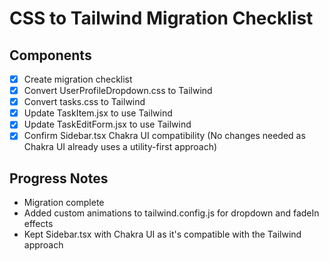 # CSS to Tailwind Migration Checklist

## Components
- [x] Create migration checklist
- [x] Convert UserProfileDropdown.css to Tailwind
- [x] Convert tasks.css to Tailwind
- [x] Update TaskItem.jsx to use Tailwind
- [x] Update TaskEditForm.jsx to use Tailwind
- [x] Confirm Sidebar.tsx Chakra UI compatibility (No changes needed as Chakra UI already uses a utility-first approach)

## Progress Notes
- Migration complete
- Added custom animations to tailwind.config.js for dropdown and fadeIn effects
- Kept Sidebar.tsx with Chakra UI as it's compatible with the Tailwind approach
